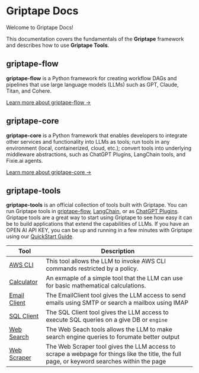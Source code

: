 # Griptape Docs

Welcome to Griptape Docs!

This documentation covers the fundamentals of the **Griptape** framework and describes how to use **Griptape Tools**.

## griptape-flow

**griptape-flow** is a Python framework for creating workflow DAGs and pipelines that use large language models (LLMs) such as GPT, Claude, Titan, and Cohere.

[Learn more about griptape-flow →](griptape_flow/)

## griptape-core

**griptape-core** is a Python framework that enables developers to integrate other services and functionality into LLMs as tools; run tools in any environment (local, containerized, cloud, etc.); convert tools into underlying middleware abstractions, such as ChatGPT Plugins, LangChain tools, and Fixie.ai agents.

[Learn more about griptape-core →](griptape_core/)

## griptape-tools

**griptape-tools** is an official collection of tools built with Griptape. You can run Griptape tools in [griptape-flow](griptape_flow/index.md), [LangChain](https://github.com/hwchase17/langchain), or as [ChatGPT Plugins](https://platform.openai.com/docs/plugins/introduction). Griptape tools are a great way to start using Griptape to see how easy it can be to build applications that extend the capabilities of LLMs. If you have an OPEN AI API KEY, you can be up and running in a few minutes with Griptape using our [QuickStart Guide](griptape_tools/index.md). 

| Tool      | Description                          |  
| ----------- | ------------------------------------ |
| [AWS CLI](griptape_tools/official_tools/aws_cli.md)  | This tool allows the LLM to invoke AWS CLI commands restricted by a policy. |
| [Calculator](griptape_tools/official_tools/calculator.md)       | An exmaple of a simple tool that the LLM can use for basic mathematical calculations.  | 
| [Email Client](griptape_tools/official_tools/email_client.md)    | The EmailClient tool gives the LLM access to send emails using SMTP or search a mailbox using IMAP |
| [SQL Client](griptape_tools/official_tools/sql_client.md) | The SQL Client tool gives the LLM access to execute SQL queries on a give DB or `engine` |
| [Web Search](griptape_tools/official_tools/web_search.md) | The Web Seach tools allows the LLM to make search engine queries to forumate better output |
| [Web Scraper](griptape_tools/official_tools/web_scraper.md) | The Web Scraper tool gives the LLM access to scrape a webpage for things like the title, the full page, or keyword searches within the page |